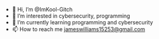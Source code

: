 - 👋 Hi, I’m @ImKool-Gitch
- 👀 I’m interested in cybersecurity, programming
- 🌱 I’m currently learning programming and cybersecurity
- 📫 How to reach me jameswilliams15253@gmail.com

<!---
ImKool-Gitch/ImKool-Gitch is a ✨ special ✨ repository because its `README.md` (this file) appears on your GitHub profile.
You can click the Preview link to take a look at your changes.
--->
